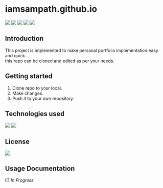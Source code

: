 # iamsampath.github.io

![](https://img.shields.io/badge/version-0.0.1-informative)
![](https://img.shields.io/w3c-validation/html?targetUrl=https%3A%2F%2Fiamsampath.github.io)
![](https://img.shields.io/maintenance/yes/2021)
![](https://img.shields.io/github/issues-raw/iamSampath/iamsampath.github.io)
![](https://img.shields.io/github/last-commit/iamSampath/iamsampath.github.io)
## Introduction
<p>This project is implemented to make personal portfolio implementation easy and quick.<br>
this repo can be cloned and edited as per your needs.
</p>

## Getting started

1. Clone repo to your local.
2. Make changes.
3. Push it to your own repository.

## Technologies used
![](https://img.shields.io/badge/bootstrap-v5.1.2-informational) 
![](https://img.shields.io/badge/html-HTML5-informational)

## License
![](https://img.shields.io/github/license/iamSampath/iamSampath.github.io) 

## Usage Documentation
![] _In Progress_










